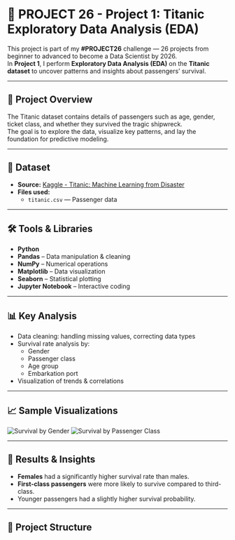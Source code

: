 # 🚀 PROJECT 26 - Project 1: Titanic Exploratory Data Analysis (EDA)

This project is part of my **#PROJECT26** challenge — 26 projects from beginner to advanced to become a Data Scientist by 2026.  
In **Project 1**, I perform **Exploratory Data Analysis (EDA)** on the **Titanic dataset** to uncover patterns and insights about passengers’ survival.

---

## 📌 Project Overview
The Titanic dataset contains details of passengers such as age, gender, ticket class, and whether they survived the tragic shipwreck.  
The goal is to explore the data, visualize key patterns, and lay the foundation for predictive modeling.

---

## 📂 Dataset
- **Source:** [Kaggle - Titanic: Machine Learning from Disaster](https://www.kaggle.com/c/titanic)
- **Files used:**
  - `titanic.csv` — Passenger data

---

## 🛠 Tools & Libraries
- **Python**  
- **Pandas** – Data manipulation & cleaning  
- **NumPy** – Numerical operations  
- **Matplotlib** – Data visualization  
- **Seaborn** – Statistical plotting  
- **Jupyter Notebook** – Interactive coding

---

## 📊 Key Analysis
- Data cleaning: handling missing values, correcting data types
- Survival rate analysis by:
  - Gender
  - Passenger class
  - Age group
  - Embarkation port
- Visualization of trends & correlations

---

## 📈 Sample Visualizations
![Survival by Gender](images/survival_by_gender.png)
![Survival by Passenger Class](images/survival_by_class.png)

---

## 📑 Results & Insights
- **Females** had a significantly higher survival rate than males.
- **First-class passengers** were more likely to survive compared to third-class.
- Younger passengers had a slightly higher survival probability.

---

## 📂 Project Structure
